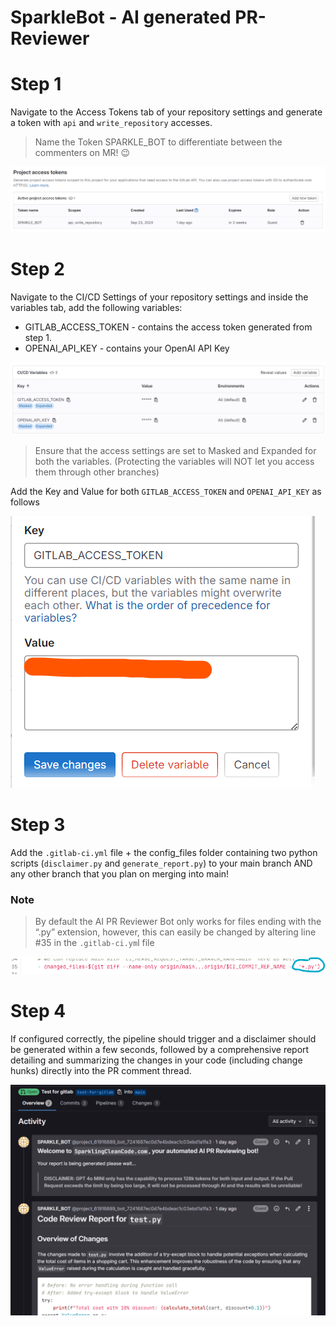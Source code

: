 # SparkleBot - AI generated PR-Reviewer

# Step 1

Navigate to the Access Tokens tab of your repository settings and generate a token with `api` and `write_repository` accesses.

> Name the Token SPARKLE_BOT to differentiate between the commenters on MR! 😉
> 

![image.png](./README_Images/image.png)

# Step 2

Navigate to the CI/CD Settings of your repository settings and inside the variables tab, add the following variables:

- GITLAB_ACCESS_TOKEN - contains the access token generated from step 1.
- OPENAI_API_KEY - contains your OpenAI API Key

![image.png](./README_Images/image1.png)

> Ensure that the access settings are set to Masked and Expanded for both the variables. (Protecting the variables will NOT let you access them through other branches)
> 

Add the Key and Value for both `GITLAB_ACCESS_TOKEN` and `OPENAI_API_KEY` as follows

![image.png](./README_Images/image2.png)

# Step 3

Add the `.gitlab-ci.yml` file + the config_files folder containing two python scripts (`disclaimer.py` and `generate_report.py`) to your main branch AND any other branch that you plan on merging into main!

### Note

> By default the AI PR Reviewer Bot only works for files ending with the “.py” extension, however, this can easily be changed by altering line #35 in the `.gitlab-ci.ym`l file
> 

![image.png](./README_Images/image3.png)

# Step 4

If configured correctly, the pipeline should trigger and a disclaimer should be generated within a few seconds, followed by a comprehensive report detailing and summarizing the changes in your code (including change hunks) directly into the PR comment thread.

![image.png](./README_Images/image4.png)